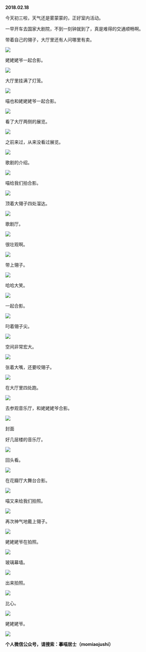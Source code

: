 
          
            
**2018.02.18**

今天初三啦，天气还是雾蒙蒙的，正好室内活动。

一早开车去国家大剧院，不到一刻钟就到了，真是难得的交通顺畅啊。

带着自己的翎子，大厅里还有人问哪里有卖。




![](//upload-images.jianshu.io/upload_images/51001-981f07cff04138ab.jpg)




姥姥姥爷一起合影。




![](//upload-images.jianshu.io/upload_images/51001-e0f9a25ecf7c134c.jpg)




大厅里挂满了灯笼。




![](//upload-images.jianshu.io/upload_images/51001-e6abf29d5d39803e.jpg)




喵也和姥姥姥爷一起合影。




![](//upload-images.jianshu.io/upload_images/51001-a80f42bf4ed9c261.jpg)




看了大厅两侧的展览。




![](//upload-images.jianshu.io/upload_images/51001-bb201527eac2c2ad.jpg)




之前来过，从来没看过展览。




![](//upload-images.jianshu.io/upload_images/51001-5ad55c6f43ec13e4.jpg)




歌剧的介绍。




![](//upload-images.jianshu.io/upload_images/51001-d133b3b496398407.jpg)




喵给我们拍合影。




![](//upload-images.jianshu.io/upload_images/51001-92f2c3f34f132f4d.jpg)




顶着大翎子四处溜达。




![](//upload-images.jianshu.io/upload_images/51001-141350f58ee9cbb3.jpg)




歌剧厅。




![](//upload-images.jianshu.io/upload_images/51001-1b676ef96974868c.jpg)




很壮观啊。




![](//upload-images.jianshu.io/upload_images/51001-1abaebd224c7db58.jpg)




带上翎子。




![](//upload-images.jianshu.io/upload_images/51001-ce8b8cddbf139ee1.jpg)




哈哈大笑。




![](//upload-images.jianshu.io/upload_images/51001-af80d3bab33f6de5.jpg)




一起合影。




![](//upload-images.jianshu.io/upload_images/51001-b826c951e44c8c7c.jpg)




叼着翎子尖。




![](//upload-images.jianshu.io/upload_images/51001-4cacbfefc3e97919.jpg)




空间非常宏大。




![](//upload-images.jianshu.io/upload_images/51001-6f5a73e0ab7fccf5.jpg)




张着大嘴，还要咬翎子。




![](//upload-images.jianshu.io/upload_images/51001-0cb503f2414140b7.jpg)




在大厅里四处跑。




![](//upload-images.jianshu.io/upload_images/51001-2f4f991e38c554a8.jpg)




去参观音乐厅，和姥姥姥爷合影。




![](//upload-images.jianshu.io/upload_images/51001-c99454b24d716226.jpg)

封面


好几层楼的音乐厅。




![](//upload-images.jianshu.io/upload_images/51001-9b29320ec3709b6e.jpg)




回头看。




![](//upload-images.jianshu.io/upload_images/51001-56fca11c3753f639.jpg)




在花瓣厅大舞台合影。




![](//upload-images.jianshu.io/upload_images/51001-82ddb5da0ff1c90a.jpg)




喵又来给我们拍照。




![](//upload-images.jianshu.io/upload_images/51001-f5a0abd3a0e025ee.jpg)




再次神气地戴上翎子。




![](//upload-images.jianshu.io/upload_images/51001-a400611172783676.jpg)




姥姥姥爷在拍照。




![](//upload-images.jianshu.io/upload_images/51001-f17fc63b38ed8e45.jpg)




玻璃幕墙。




![](//upload-images.jianshu.io/upload_images/51001-6e957a5cd7a027bf.jpg)




出来拍照。




![](//upload-images.jianshu.io/upload_images/51001-da39b501421647b1.jpg)




比心。




![](//upload-images.jianshu.io/upload_images/51001-bab1e066eb398b74.jpg)




姥姥姥爷。




![](//upload-images.jianshu.io/upload_images/51001-405f754623766eef.jpg)





**个人微信公众号，请搜索：摹喵居士（momiaojushi）**

          
        